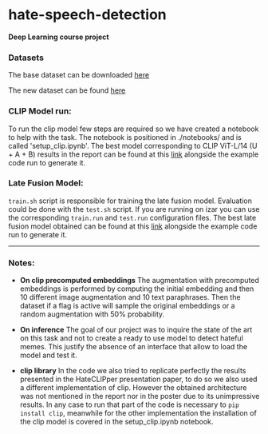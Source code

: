 # hate-speech-detection
**Deep Learning course project**

### Datasets
The base dataset can be downloaded [here](https://hatefulmemeschallenge.com/)

The new dataset can be found [here](https://drive.google.com/drive/folders/196jVnlt4pgWGHH3MqmYWstC_aeAFw7FM?usp=sharing)

### CLIP Model run:
To run the clip model few steps are required so we have created a notebook to help with the task. The notebook is positioned in ./notebooks/ and is called 'setup_clip.ipynb'.
The best model corresponding to CLIP ViT-L/14 (U + A + B) results in the report can be found at this [link](https://huggingface.co/datasets/c-e-r-u/DeepLearning-HateSpeachDetection) alongside the example code run to generate it.

### Late Fusion Model:

`train.sh` script is responsible for training the late fusion model. Evaluation could be done with the `test.sh` script. If you are running on izar you can use the corresponding `train.run` and `test.run` configuration files. 
The best late fusion model obtained can be found at this [link](https://drive.google.com/drive/folders/1Ome917fg2AiHYj6QYlHFG78B9tN9iWrk?usp=sharing) alongside the example code run to generate it.


-----

### Notes:

- **On clip precomputed embeddings** The augmentation with precomputed embeddings is performed by computing the initial embedding and then 10 different image augmentation and 10 text paraphrases. Then the dataset if a flag is active will sample the original embeddings or a random augmentation with 50% probability.

- **On inference** The goal of our project was to inquire the state of the art on this task and not to create a ready to use model to detect hateful memes. This justify the absence of an interface that allow to load the model and test it.

- **clip library** In the code we also tried to replicate perfectly the results presented in the HateCLIPper presentation paper, to do so we also used a different implementation of clip. However the obtained architecture was not mentioned in the report nor in the poster due to its unimpressive results. In any case to run that part of the code is necessary to `pip install clip`, meanwhile for the other implementation the installation of the clip model is covered in the setup_clip.ipynb notebook.
